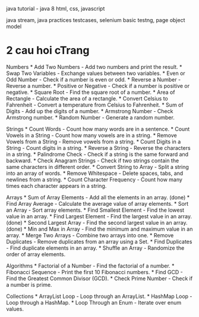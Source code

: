 java tutorial - java 8
html, css, javascript

java stream, java practices
testcases, selenium basic
testng, page object model

2 cau hoi cTrang
=========================
Numbers
    * Add Two Numbers - Add two numbers and print the result.
    * Swap Two Variables - Exchange values between two variables.
    * Even or Odd Number - Check if a number is even or odd.
    * Reverse a Number - Reverse a number.
    * Positive or Negative - Check if a number is positive or negative.
    * Square Root - Find the square root of a number.
    * Area of Rectangle - Calculate the area of a rectangle.
    * Convert Celsius to Fahrenheit - Convert a temperature from Celsius to Fahrenheit.
    * Sum of Digits - Add up the digits of a number.
    * Armstrong Number - Check Armstrong number.
    * Random Number - Generate a random number.

Strings
    * Count Words - Count how many words are in a sentence.
    * Count Vowels in a String - Count how many vowels are in a string.
    * Remove Vowels from a String - Remove vowels from a string.
    * Count Digits in a String - Count digits in a string.
    * Reverse a String - Reverse the characters in a string.
    * Palindrome Check - Check if a string is the same forward and backward.
    * Check Anagram Strings - Check if two strings contain the same characters in different order.
    * Convert String to Array - Split a string into an array of words.
    * Remove Whitespace - Delete spaces, tabs, and newlines from a string.
    * Count Character Frequency - Count how many times each character appears in a string.

Arrays
    * Sum of Array Elements - Add all the elements in an array. (done)
    * Find Array Average - Calculate the average value of array elements.
    * Sort an Array - Sort array elements.
    * Find Smallest Element - Find the lowest value in an array.
    * Find Largest Element - Find the largest value in an array. (done)
    * Second Largest Array - Find the second largest value in an array. (done)
    * Min and Max in Array - Find the minimum and maximum value in an array.
    * Merge Two Arrays - Combine two arrays into one.
    * Remove Duplicates - Remove duplicates from an array using a Set.
    * Find Duplicates - Find duplicate elements in an array.
    * Shuffle an Array - Randomize the order of array elements.

Algorithms
    * Factorial of a Number - Find the factorial of a number.
    * Fibonacci Sequence - Print the first 10 Fibonacci numbers.
    * Find GCD - Find the Greatest Common Divisor (GCD).
    * Check Prime Number - Check if a number is prime.

Collections
    * ArrayList Loop - Loop through an ArrayList.
    * HashMap Loop - Loop through a HashMap.
    * Loop Through an Enum - Iterate over enum values.




